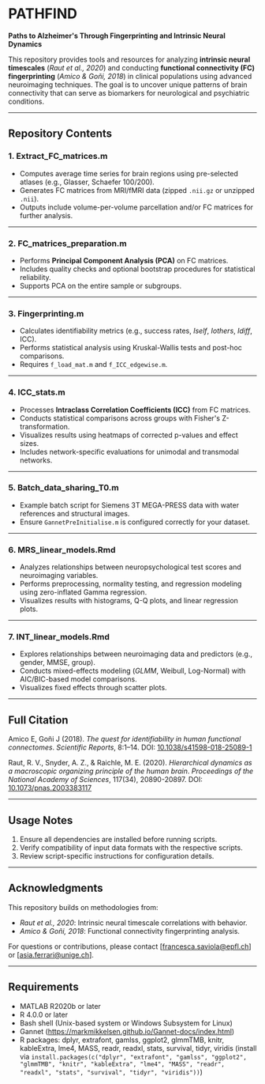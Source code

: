 # **PATHFIND**  
**Paths to Alzheimer's Through Fingerprinting and Intrinsic Neural Dynamics**

This repository provides tools and resources for analyzing **intrinsic neural timescales** (*Raut et al., 2020*) and conducting **functional connectivity (FC) fingerprinting** (*Amico & Goñi, 2018*) in clinical populations using advanced neuroimaging techniques. The goal is to uncover unique patterns of brain connectivity that can serve as biomarkers for neurological and psychiatric conditions.

---

## **Repository Contents**

### **1. Extract_FC_matrices.m**  
- Computes average time series for brain regions using pre-selected atlases (e.g., Glasser, Schaefer 100/200).  
- Generates FC matrices from MRI/fMRI data (zipped `.nii.gz` or unzipped `.nii`).  
- Outputs include volume-per-volume parcellation and/or FC matrices for further analysis.

---

### **2. FC_matrices_preparation.m**  
- Performs **Principal Component Analysis (PCA)** on FC matrices.  
- Includes quality checks and optional bootstrap procedures for statistical reliability.  
- Supports PCA on the entire sample or subgroups.

---

### **3. Fingerprinting.m**  
- Calculates identifiability metrics (e.g., success rates, *Iself*, *Iothers*, *Idiff*, ICC).  
- Performs statistical analysis using Kruskal-Wallis tests and post-hoc comparisons.  
- Requires `f_load_mat.m` and `f_ICC_edgewise.m`.

---

### **4. ICC_stats.m**  
- Processes **Intraclass Correlation Coefficients (ICC)** from FC matrices.  
- Conducts statistical comparisons across groups with Fisher's Z-transformation.  
- Visualizes results using heatmaps of corrected p-values and effect sizes.  
- Includes network-specific evaluations for unimodal and transmodal networks.

---

### **5. Batch_data_sharing_T0.m**  
- Example batch script for Siemens 3T MEGA-PRESS data with water references and structural images.  
- Ensure `GannetPreInitialise.m` is configured correctly for your dataset.

---

### **6. MRS_linear_models.Rmd**  
- Analyzes relationships between neuropsychological test scores and neuroimaging variables.  
- Performs preprocessing, normality testing, and regression modeling using zero-inflated Gamma regression.  
- Visualizes results with histograms, Q-Q plots, and linear regression plots.

---

### **7. INT_linear_models.Rmd**  
- Explores relationships between neuroimaging data and predictors (e.g., gender, MMSE, group).  
- Conducts mixed-effects modeling (*GLMM*, Weibull, Log-Normal) with AIC/BIC-based model comparisons.  
- Visualizes fixed effects through scatter plots.

---

## **Full Citation**
Amico E, Goñi J (2018). *The quest for identifiability in human functional connectomes*. *Scientific Reports*, 8:1–14. DOI: [10.1038/s41598-018-25089-1](https://www.nature.com/articles/s41598-018-25089-1)

Raut, R. V., Snyder, A. Z., & Raichle, M. E. (2020). *Hierarchical dynamics as a macroscopic organizing principle of the human brain*. *Proceedings of the National Academy of Sciences*, 117(34), 20890-20897. DOI: [10.1073/pnas.2003383117](https://doi.org/10.1073/pnas.2003383117)

---

## **Usage Notes**
1. Ensure all dependencies are installed before running scripts.
2. Verify compatibility of input data formats with the respective scripts.
3. Review script-specific instructions for configuration details.

---

## **Acknowledgments**
This repository builds on methodologies from:  
- *Raut et al., 2020*: Intrinsic neural timescale correlations with behavior.  
- *Amico & Goñi, 2018*: Functional connectivity fingerprinting analysis.

For questions or contributions, please contact [francesca.saviola@epfl.ch] or [asia.ferrari@unige.ch].

--- 
## **Requirements**
- MATLAB R2020b or later
- R 4.0.0 or later
- Bash shell (Unix-based system or Windows Subsystem for Linux)
- Gannet (https://markmikkelsen.github.io/Gannet-docs/index.html)
- R packages: dplyr, extrafont, gamlss, ggplot2, glmmTMB, knitr, kableExtra, lme4, MASS, readr, readxl, stats, survival, tidyr, viridis (install via `install.packages(c("dplyr", "extrafont", "gamlss", "ggplot2", "glmmTMB", "knitr", "kableExtra", "lme4", "MASS", "readr", "readxl", "stats", "survival", "tidyr", "viridis"))`)
